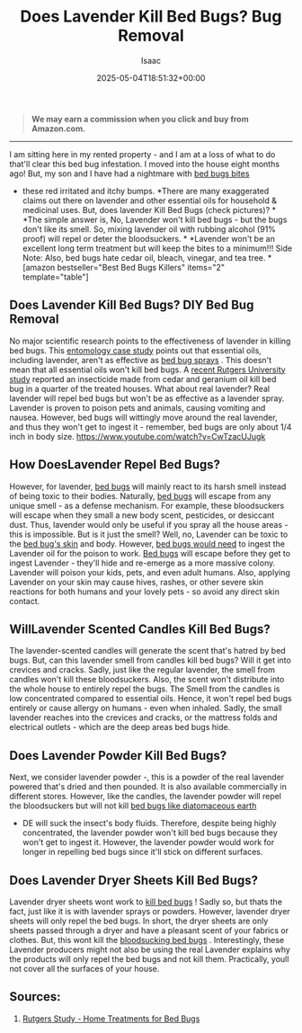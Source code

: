 ﻿---
author: Isaac
layout: post
title: Does Lavender Kill Bed Bugs? Bug Removal
date: '2025-05-04T18:51:32+00:00'
categories:
- Bed Bugs
- Guide
tags: []
slug: /does-lavender-kill-bed-bugs/
lastmod: 2025-05-07T12:21:26+03:00
---
> **We may earn a commission when you click and buy from Amazon.com.**
>

---
I am sitting here in my rented property - and I am at a loss of what to do that'll clear this bed bug infestation. I moved into the house eight months ago! But, my son and I have had a nightmare with
[bed bugs bites](https://pestpolicy.com/pictures-of-bed-bug-bites/)
- these red irritated and itchy bumps.
*There are many exaggerated claims out there on lavender and other essential oils for household & medicinal uses. But, does lavender Kill Bed Bugs (check pictures)? *
*The simple answer is, No, Lavender won't kill bed bugs - but the bugs don't like its smell. So, mixing lavender oil with rubbing alcohol (91% proof) will repel or deter the bloodsuckers. *
*Lavender won't be an excellent long term treatment but will keep the bites to a minimum!!! Side Note: Also, bed bugs hate cedar oil, bleach, vinegar, and tea tree. *
[amazon bestseller="Best Bed Bugs Killers" items="2" template="table"]
## Does Lavender Kill Bed Bugs? DIY Bed Bug Removal
No major scientific research points to the effectiveness of lavender in killing bed bugs. This
[entomology case study](https://academic.oup.com/jee/article-abstract/111/1/170/4662900?redirectedFrom=fulltext)
points out that essential oils, including lavender, aren't as effective as
[bed bug sprays](https://pestpolicy.com/best-bed-bug-spray/)
.
This doesn't mean that all essential oils won't kill bed bugs. A
[recent Rutgers University study](https://www.mdpi.com/2075-4450/5/4/849)
reported an insecticide made from cedar and geranium oil kill bed bug in a quarter of the treated houses.
What about real lavender? Real lavender will repel bed bugs but won't be as effective as a lavender spray. Lavender is proven to poison pets and animals, causing vomiting and nausea.
However, bed bugs will wittingly move around the real lavender, and thus they won't get to ingest it - remember, bed bugs are only about 1/4 inch in body size.
https://www.youtube.com/watch?v=CwTzacUJugk
## How DoesLavender Repel Bed Bugs?
However, for lavender,
[bed bugs](https://pestpolicy.com/what-animals-eat-bed-bugs/)
will mainly react to its harsh smell instead of being toxic to their bodies. Naturally,
[bed bugs](https://pestpolicy.com/what-does-bed-bug-poop-look-like/)
will escape from any unique smell - as a defense mechanism.
For example, these bloodsuckers will escape when they small a new body scent, pesticides, or desiccant dust. Thus, lavender would only be useful if you spray all the house areas - this is impossible.
But is it just the smell? Well, no, Lavender can be toxic to the
[bed bug's skin](https://pestpolicy.com/can-bed-bugs-live-in-your-skin/)
and body. However,
[bed bugs would need](https://pestpolicy.com/harris-bed-bug-killer-review/)
to ingest the Lavender oil for the poison to work.
[Bed bugs](https://pestpolicy.com/proof-bed-bug-spray-review/)
will escape before they get to ingest Lavender - they'll hide and re-emerge as a more massive colony. Lavender will poison your kids, pets, and even adult humans.
Also, applying Lavender on your skin may cause hives, rashes, or other severe skin reactions for both humans and your lovely pets - so avoid any direct skin contact.
## WillLavender Scented Candles Kill Bed Bugs?
The lavender-scented candles will generate the scent that's hatred by bed bugs. But, can this lavender smell from candles kill bed bugs? Will it get into crevices and cracks.
Sadly, just like the regular lavender, the smell from candles won't kill these bloodsuckers. Also, the scent won't distribute into the whole house to entirely repel the bugs.
The Smell from the candles is low concentrated compared to essential oils. Hence, it won't repel bed bugs entirely or cause allergy on humans - even when inhaled.
Sadly, the small lavender reaches into the crevices and cracks, or the mattress folds and electrical outlets - which are the deep areas bed bugs hide.
## Does Lavender Powder Kill Bed Bugs?
Next, we consider lavender powder -, this is a powder of the real lavender powered that's dried and then pounded. It is also available commercially in different stores.
However, like the candles, the lavender powder will repel the bloodsuckers but will not kill
[bed bugs like diatomaceous earth](https://pestpolicy.com/does-diatomaceous-earth-kill-bed-bugs/)
- DE will suck the insect's body fluids.
Therefore, despite being highly concentrated, the lavender powder won't kill bed bugs because they won't get to ingest it. However, the lavender powder would work for longer in repelling bed bugs since it'll stick on different surfaces.
## Does Lavender Dryer Sheets Kill Bed Bugs?
Lavender dryer sheets wont work to
[kill bed bugs](https://pestpolicy.com/do-ants-kill-bed-bugs/)
! Sadly so, but thats the fact, just like it is with lavender sprays or powders. However, lavender dryer sheets will only repel the bed bugs.
In short, the dryer sheets are only sheets passed through a dryer and have a pleasant scent of your fabrics or clothes. But, this wont kill the
[bloodsucking bed bugs](https://pestpolicy.com/can-bed-bugs-get-in-your-hair/)
.
Interestingly, these Lavender producers might not also be using the real Lavender  explains why the products will only repel the bed bugs and not kill them. Practically, youll not cover all the surfaces of your house.
## Sources:
1. [Rutgers Study - Home Treatments for Bed Bugs](https://citybugs.tamu.edu/2014/12/18/diy-bed-bug-control/)